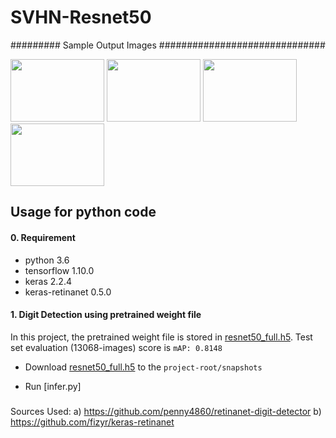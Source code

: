 # SVHN-Resnet50
######### Sample Output Images ##############################

<img src="samples/samples/test10.png" height="100" width="150">
<img src="samples/samples/test36.png" height="100" width="150">
<img src="samples/samples/test70.png" height="100" width="150">
<img src="samples/samples/test82.png" height="100" width="150">

## Usage for python code

#### 0. Requirement

* python 3.6
* tensorflow 1.10.0
* keras 2.2.4
* keras-retinanet 0.5.0

#### 1. Digit Detection using pretrained weight file

In this project, the pretrained weight file is stored in [resnet50_full.h5](https://drive.google.com/drive/folders/1kKmDqZ1G4TC-OD3IRdTSJA5H4n6ZAouN). Test set evaluation (13068-images) score is ```mAP: 0.8148```

* Download [resnet50_full.h5](https://drive.google.com/drive/folders/1kKmDqZ1G4TC-OD3IRdTSJA5H4n6ZAouN) to the ```project-root/snapshots```

* Run [infer.py]

##### 

Sources Used: 
a) https://github.com/penny4860/retinanet-digit-detector
b) https://github.com/fizyr/keras-retinanet
